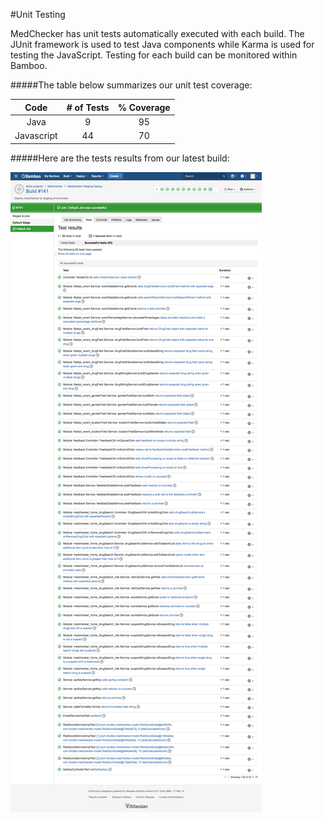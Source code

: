 #Unit Testing

MedChecker has unit tests automatically executed with each build. The JUnit framework is used to test Java components while Karma is used for testing the JavaScript. Testing for each build can be monitored within Bamboo.

#####The table below summarizes our unit test coverage:

| Code      |  # of Tests  | % Coverage |
|:---------:|:------------:|:----------:|
| Java      |      9       |     95     |
| Javascript|     44       |     70     |


#####Here are the tests results from our latest build:

![Bamboo Unit Tests Results](https://github.com/IBCDBS/medchecker/blob/master/testing/assets/MedChecker_TestsResults_build141.png)



